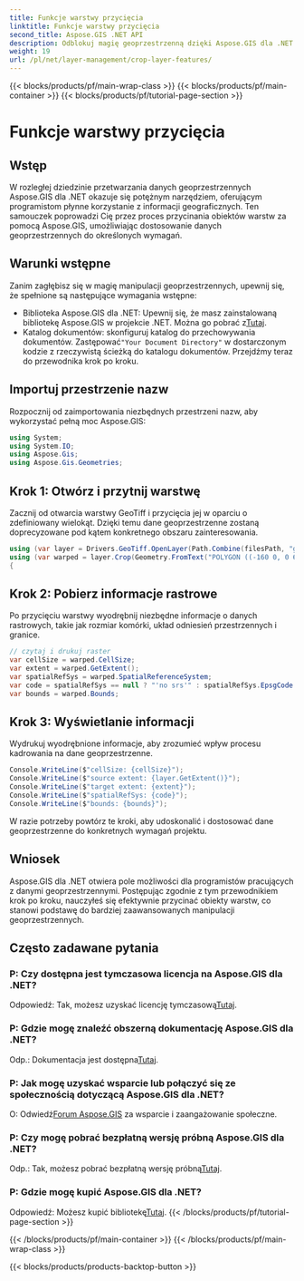 ```yaml
---
title: Funkcje warstwy przycięcia
linktitle: Funkcje warstwy przycięcia
second_title: Aspose.GIS .NET API
description: Odblokuj magię geoprzestrzenną dzięki Aspose.GIS dla .NET! Warstwa uprawna działa bez wysiłku. Pobierz teraz bezpłatną wersję próbną. #Aspose #GIS #geoprzestrzenny
weight: 19
url: /pl/net/layer-management/crop-layer-features/
---
```


{{< blocks/products/pf/main-wrap-class >}}
{{< blocks/products/pf/main-container >}}
{{< blocks/products/pf/tutorial-page-section >}}

# Funkcje warstwy przycięcia

## Wstęp
W rozległej dziedzinie przetwarzania danych geoprzestrzennych Aspose.GIS dla .NET okazuje się potężnym narzędziem, oferującym programistom płynne korzystanie z informacji geograficznych. Ten samouczek poprowadzi Cię przez proces przycinania obiektów warstw za pomocą Aspose.GIS, umożliwiając dostosowanie danych geoprzestrzennych do określonych wymagań.
## Warunki wstępne
Zanim zagłębisz się w magię manipulacji geoprzestrzennych, upewnij się, że spełnione są następujące wymagania wstępne:
-  Biblioteka Aspose.GIS dla .NET: Upewnij się, że masz zainstalowaną bibliotekę Aspose.GIS w projekcie .NET. Można go pobrać z[Tutaj](https://releases.aspose.com/gis/net/).
-  Katalog dokumentów: skonfiguruj katalog do przechowywania dokumentów. Zastępować`"Your Document Directory"` w dostarczonym kodzie z rzeczywistą ścieżką do katalogu dokumentów.
Przejdźmy teraz do przewodnika krok po kroku.
## Importuj przestrzenie nazw
Rozpocznij od zaimportowania niezbędnych przestrzeni nazw, aby wykorzystać pełną moc Aspose.GIS:
```csharp
using System;
using System.IO;
using Aspose.Gis;
using Aspose.Gis.Geometries;
```
## Krok 1: Otwórz i przytnij warstwę
Zacznij od otwarcia warstwy GeoTiff i przycięcia jej w oparciu o zdefiniowany wielokąt. Dzięki temu dane geoprzestrzenne zostaną doprecyzowane pod kątem konkretnego obszaru zainteresowania.
```csharp
using (var layer = Drivers.GeoTiff.OpenLayer(Path.Combine(filesPath, "geodetic_world.tif")))
using (var warped = layer.Crop(Geometry.FromText("POLYGON ((-160 0, 0 60, 160 0, 0 -160, -160 0))")))
{
```
## Krok 2: Pobierz informacje rastrowe
Po przycięciu warstwy wyodrębnij niezbędne informacje o danych rastrowych, takie jak rozmiar komórki, układ odniesień przestrzennych i granice.
```csharp
// czytaj i drukuj raster
var cellSize = warped.CellSize;
var extent = warped.GetExtent();
var spatialRefSys = warped.SpatialReferenceSystem;
var code = spatialRefSys == null ? "'no srs'" : spatialRefSys.EpsgCode.ToString();
var bounds = warped.Bounds;
```
## Krok 3: Wyświetlanie informacji
Wydrukuj wyodrębnione informacje, aby zrozumieć wpływ procesu kadrowania na dane geoprzestrzenne.
```csharp
Console.WriteLine($"cellSize: {cellSize}");
Console.WriteLine($"source extent: {layer.GetExtent()}");
Console.WriteLine($"target extent: {extent}");
Console.WriteLine($"spatialRefSys: {code}");
Console.WriteLine($"bounds: {bounds}");
```
W razie potrzeby powtórz te kroki, aby udoskonalić i dostosować dane geoprzestrzenne do konkretnych wymagań projektu.
## Wniosek
Aspose.GIS dla .NET otwiera pole możliwości dla programistów pracujących z danymi geoprzestrzennymi. Postępując zgodnie z tym przewodnikiem krok po kroku, nauczyłeś się efektywnie przycinać obiekty warstw, co stanowi podstawę do bardziej zaawansowanych manipulacji geoprzestrzennych.
## Często zadawane pytania
### P: Czy dostępna jest tymczasowa licencja na Aspose.GIS dla .NET?
 Odpowiedź: Tak, możesz uzyskać licencję tymczasową[Tutaj](https://purchase.aspose.com/temporary-license/).
### P: Gdzie mogę znaleźć obszerną dokumentację Aspose.GIS dla .NET?
 Odp.: Dokumentacja jest dostępna[Tutaj](https://reference.aspose.com/gis/net/).
### P: Jak mogę uzyskać wsparcie lub połączyć się ze społecznością dotyczącą Aspose.GIS dla .NET?
 O: Odwiedź[Forum Aspose.GIS](https://forum.aspose.com/c/gis/33) za wsparcie i zaangażowanie społeczne.
### P: Czy mogę pobrać bezpłatną wersję próbną Aspose.GIS dla .NET?
 Odp.: Tak, możesz pobrać bezpłatną wersję próbną[Tutaj](https://releases.aspose.com/).
### P: Gdzie mogę kupić Aspose.GIS dla .NET?
 Odpowiedź: Możesz kupić bibliotekę[Tutaj](https://purchase.aspose.com/buy).
{{< /blocks/products/pf/tutorial-page-section >}}

{{< /blocks/products/pf/main-container >}}
{{< /blocks/products/pf/main-wrap-class >}}

{{< blocks/products/products-backtop-button >}}
